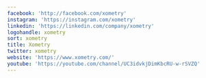 ```yaml
---
facebook: 'http://facebook.com/xometry'
instagram: 'https://instagram.com/xometry'
linkedin: 'https://linkedin.com/company/xometry'
logohandle: xometry
sort: xometry
title: Xometry
twitter: xometry
website: 'https://www.xometry.com/'
youtube: 'https://youtube.com/channel/UC3idvkjDimKbcRU-w-rSVZQ'
---
```


